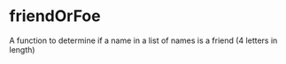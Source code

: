# friendOrFoe
A function to determine if a name in a list of names is a friend (4 letters in length)

